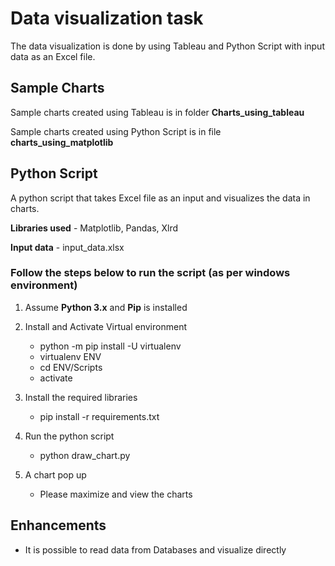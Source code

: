 # Data visualization task

The data visualization is done by using Tableau and Python Script with input data as an Excel file.

## Sample Charts
Sample charts created using Tableau is in folder **Charts_using_tableau**

Sample charts created using Python Script is in file **charts_using_matplotlib**


## Python Script
A python script that takes Excel file as an input and visualizes the data in charts.

**Libraries used** - Matplotlib, Pandas, Xlrd

**Input data** - input_data.xlsx


### Follow the steps below to run the script (as per windows environment)

1. Assume **Python 3.x** and **Pip** is installed

2. Install and Activate Virtual environment
	- python -m pip install -U virtualenv
	- virtualenv ENV
	- cd ENV/Scripts
	- activate

3. Install the required libraries
	- pip install -r requirements.txt

4. Run the python script
	- python draw_chart.py

5. A chart pop up
	- Please maximize and view the charts


## Enhancements
- It is possible to read data from Databases and visualize directly 